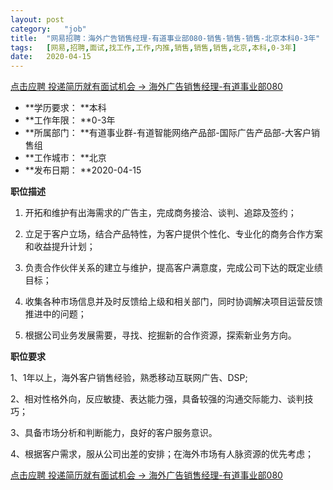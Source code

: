 ```yaml
---
layout:	post
category:	"job"
title:	"网易招聘：海外广告销售经理-有道事业部080-销售-销售-销售-北京本科0-3年"
tags:	[网易,招聘,面试,找工作,工作,内推,销售,销售,销售,北京,本科,0-3年]
date:	2020-04-15
---
```


[点击应聘 投递简历就有面试机会 ->  海外广告销售经理-有道事业部080](http://mobile.bole.netease.com/bole/boleDetail?id=15040&employeeId=346f03c3cda5f04c&key=all)



- **学历要求： **本科
- **工作年限： **0-3年
- **所属部门： **有道事业群-有道智能网络产品部-国际广告产品部-大客户销售组
- **工作城市： **北京
- **发布日期： **2020-04-15



**职位描述**

1. 开拓和维护有出海需求的广告主，完成商务接洽、谈判、追踪及签约；

2. 立足于客户立场，结合产品特性，为客户提供个性化、专业化的商务合作方案和收益提升计划；

3. 负责合作伙伴关系的建立与维护，提高客户满意度，完成公司下达的既定业绩目标；

4. 收集各种市场信息并及时反馈给上级和相关部门，同时协调解决项目运营反馈推进中的问题；

5. 根据公司业务发展需要，寻找、挖掘新的合作资源，探索新业务方向。



**职位要求**

1、1年以上，海外客户销售经验，熟悉移动互联网广告、DSP; 

2、相对性格外向，反应敏捷、表达能力强，具备较强的沟通交际能力、谈判技巧；

3、具备市场分析和判断能力，良好的客户服务意识。

4、根据客户需求，服从公司出差的安排；在海外市场有人脉资源的优先考虑；



[点击应聘 投递简历就有面试机会 ->  海外广告销售经理-有道事业部080](http://mobile.bole.netease.com/bole/boleDetail?id=15040&employeeId=346f03c3cda5f04c&key=all)